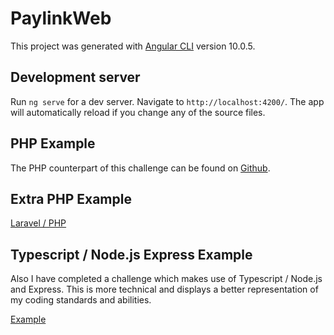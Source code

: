 # PaylinkWeb

This project was generated with [Angular CLI](https://github.com/angular/angular-cli) version 10.0.5.

## Development server

Run `ng serve` for a dev server. Navigate to `http://localhost:4200/`. The app will automatically reload if you change any of the source files.

## PHP Example

The PHP counterpart of this challenge can be found on [Github](https://github.com/JoshTBJones/paylink-api).

## Extra PHP Example

[Laravel / PHP](https://github.com/JoshTBJones/jadu-rss)

## Typescript / Node.js  Express Example

Also I have completed a challenge which makes use of Typescript / Node.js and Express. This is more technical and displays a better representation of my coding standards and abilities.

[Example](https://github.com/JoshTBJones/Meater-te)
